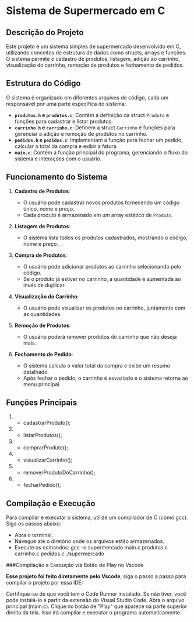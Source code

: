 # Sistema de Supermercado em C

## Descrição do Projeto

Este projeto é um sistema simples de supermercado desenvolvido em C, utilizando conceitos de estrutura de dados como structs, arrays e funções. O sistema permite o cadastro de produtos, listagem, adição ao carrinho, visualização do carrinho, remoção de produtos e fechamento de pedidos.

## Estrutura do Código

O sistema é organizado em diferentes arquivos de código, cada um responsável por uma parte específica do sistema:

- **`produtos.h` e `produtos.c`**: Contêm a definição da struct `Produto` e funções para cadastrar e listar produtos.
- **`carrinho.h` e `carrinho.c`**: Definem a struct `Carrinho` e funções para gerenciar a adição e remoção de produtos no carrinho.
- **`pedidos.h` e `pedidos.c`**: Implementam a função para fechar um pedido, calcular o total da compra e exibir a fatura.
- **`main.c`**: Contém a função principal do programa, gerenciando o fluxo do sistema e interações com o usuário.

## Funcionamento do Sistema

1. **Cadastro de Produtos**:
   - O usuário pode cadastrar novos produtos fornecendo um código único, nome e preço.
   - Cada produto é armazenado em um array estático de `Produto`.

2. **Listagem de Produtos**:
   - O sistema lista todos os produtos cadastrados, mostrando o código, nome e preço.

3. **Compra de Produtos**:
   - O usuário pode adicionar produtos ao carrinho selecionando pelo código.
   - Se o produto já estiver no carrinho, a quantidade é aumentada ao invés de duplicar.

4. **Visualização do Carrinho**:
   - O usuário pode visualizar os produtos no carrinho, juntamente com as quantidades.

5. **Remoção de Produtos**:
   - O usuário poderá remover produtos do carrinhp que não deseja mais.

6. **Fechamento de Pedido**:
   - O sistema calcula o valor total da compra e exibe um resumo detalhado.
   - Após fechar o pedido, o carrinho é esvaziado e o sistema retorna ao menu principal.

## Funções Principais

1. - cadastrarProduto();
2. - listarProdutos();
3. - comprarProduto();  
4. - visualizarCarrinho();
5. - removerProdutoDoCarrinho();
6. - fecharPedido();

## Compilação e Execução

Para compilar e executar o sistema, utilize um compilador de C (como gcc). Siga os passos abaixo:

- Abra o terminal.
- Navegue até o diretório onde os arquivos estão armazenados.
- Execute os comandos:
  gcc -o supermercado main.c produtos.c carrinho.c pedidos.c
./supermercado

###Compilação e Execução via Botão de Play no Vscode

**Esse projeto foi feito diretamente pelo Vscode**, siga o passo a passo para compilar o projeto por essa IDE:

Certifique-se de que você tem o Code Runner instalado. Se não tiver, você pode instalá-lo a partir da extensão do Visual Studio Code.
Abra o arquivo principal (main.c).
Clique no botão de "Play" que aparece na parte superior direita da tela. Isso irá compilar e executar o programa automaticamente.


